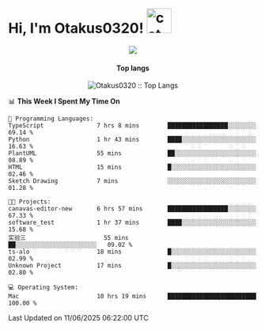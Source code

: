 <h1> Hi, I'm Otakus0320! <img src="https://media.giphy.com/media/mGcNjsfWAjY5AEZNw6/giphy.gif" width="50" alt="cat"></h1>

<p align="center"><a href="https://wakatime.com/@044d69d0-1253-4f60-96b6-5d19a0f9dde5"><img src="https://wakatime.com/badge/user/044d69d0-1253-4f60-96b6-5d19a0f9dde5.svg" /></a></p>

<h4 align="center">Top langs</h4>

<p align="center"><img src="https://github-readme-stats.vercel.app/api/top-langs/?username=Otakus0320&langs_count=10&theme=tokyonight&layout=compact&timestamp={{random_number}}" alt="Otakus0320 :: Top Langs" /></p>

<!--START_SECTION:waka-->
📊 **This Week I Spent My Time On** 

```text
💬 Programming Languages: 
TypeScript               7 hrs 8 mins        █████████████████░░░░░░░░   69.14 % 
Python                   1 hr 43 mins        ████░░░░░░░░░░░░░░░░░░░░░   16.63 % 
PlantUML                 55 mins             ██░░░░░░░░░░░░░░░░░░░░░░░   08.89 % 
HTML                     15 mins             █░░░░░░░░░░░░░░░░░░░░░░░░   02.46 % 
Sketch Drawing           7 mins              ░░░░░░░░░░░░░░░░░░░░░░░░░   01.28 % 

🐱‍💻 Projects: 
canavas-editor-new       6 hrs 57 mins       █████████████████░░░░░░░░   67.33 % 
software_test            1 hr 37 mins        ████░░░░░░░░░░░░░░░░░░░░░   15.68 % 
实验三                      55 mins             ██░░░░░░░░░░░░░░░░░░░░░░░   09.02 % 
ts-alo                   18 mins             █░░░░░░░░░░░░░░░░░░░░░░░░   02.99 % 
Unknown Project          17 mins             █░░░░░░░░░░░░░░░░░░░░░░░░   02.80 % 

💻 Operating System: 
Mac                      10 hrs 19 mins      █████████████████████████   100.00 % 
```


 Last Updated on 11/06/2025 06:22:00 UTC
<!--END_SECTION:waka-->
